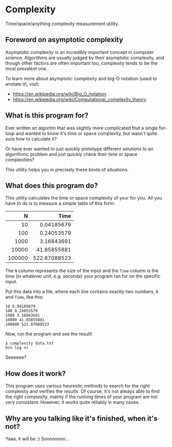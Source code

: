 # Complexity

Time/space/anything complexity measurement utility.

## Foreword on asymptotic complexity

Asymptotic complexity is an incredibly important concept in computer
science. Algorithms are usually judged by their asymptotic complexity,
and though other factors are often important too, complexity tends to
be the most prevalent one.

To learn more about asymptotic complexity and big-O notation (used to
anotate it), visit:

* <https://en.wikipedia.org/wiki/Big_O_notation>
* <https://en.wikipedia.org/wiki/Computational_complexity_theory>

## What is this program for?

Ever written an algoritm that was slightly more complicated that a
single for-loop and wanted to know it's time or space complexity, but
wasn't quite sure how to calculate it?

Or have ever wanted to just quickly prototype different solutions to
an algorithmic problem and just quickly check their time or space
complexities?

This utility helps you in precisely these kinds of situations.

## What does this program do?

This utility calculates the time or space complexity of your for
you. All you have to do is to measure a simple table of this form:

|      N |         Time |
|-------:|-------------:|
|     10 |   0.04185679 |
|    100 |   0.24053579 |
|   1000 |   3.16843691 |
|  10000 |  41.85855881 |
| 100000 | 522.87088523 |

The `N` column represents the size of the input and the `Time` column
is the time (in whatever unit, e.g. seconds) your program ran for on
the specific input.

Put this data into a file, where each line contains exactly two
numbers, `N` and `Time`, like this:

```
10 0.04185679
100 0.24053579
1000 3.16843691
10000 41.85855881
100000 522.87088523
```

Now, run the program and see the result!

```
$ complexity data.txt
O(n log n)
```

Seeeeee?

## How does it work?

This program uses various heurestic methods to search for the right
complexity and verifies the results. Of course, it's not always able
to find the right complexity, mainly if the running times of your
program are not very consistent. However, it works quite reliably in
many cases.

## Why are you talking like it's finished, when it's not?

Yaaa, it will be :) Sooooooon...
